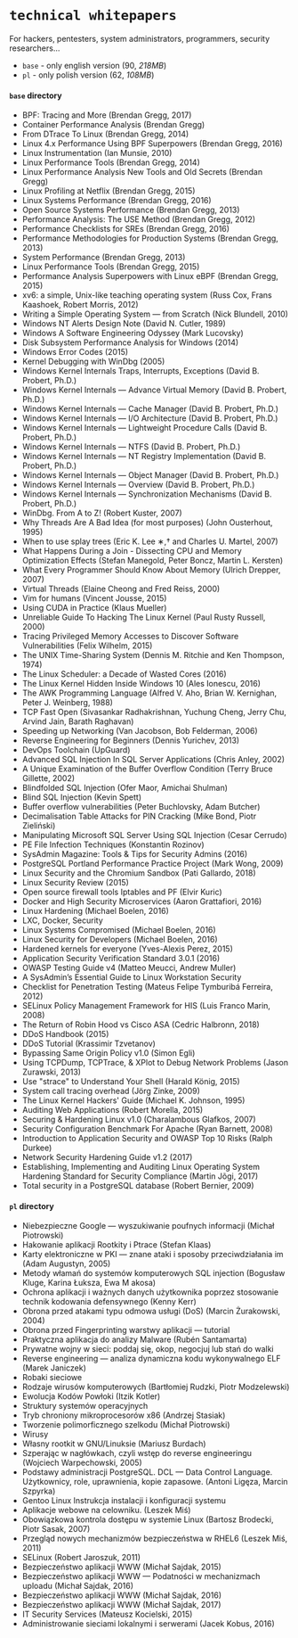 # `technical whitepapers`

For hackers, pentesters, system administrators, programmers, security researchers...

- `base` - only english version (90, _218MB_)
- `pl` - only polish version (62, _108MB_)

#### `base` directory

- BPF: Tracing and More (Brendan Gregg, 2017)
- Container Performance Analysis (Brendan Gregg)
- From DTrace To Linux (Brendan Gregg, 2014)
- Linux 4.x Performance Using BPF Superpowers (Brendan Gregg, 2016)
- Linux Instrumentation (Ian Munsie, 2010)
- Linux Performance Tools (Brendan Gregg, 2014)
- Linux Performance Analysis New Tools and Old Secrets (Brendan Gregg)
- Linux Profiling at Netflix (Brendan Gregg, 2015)
- Linux Systems Performance (Brendan Gregg, 2016)
- Open Source Systems Performance (Brendan Gregg, 2013)
- Performance Analysis: The USE Method (Brendan Gregg, 2012)
- Performance Checklists for SREs (Brendan Gregg, 2016)
- Performance Methodologies for Production Systems (Brendan Gregg, 2013)
- System Performance (Brendan Gregg, 2013)
- Linux Performance Tools (Brendan Gregg, 2015)
- Performance Analysis Superpowers with Linux eBPF (Brendan Gregg, 2015)
- xv6: a simple, Unix-like teaching operating system (Russ Cox, Frans Kaashoek, Robert Morris, 2012)
- Writing a Simple Operating System — from Scratch (Nick Blundell, 2010)
- Windows NT Alerts Design Note (David N. Cutler, 1989)
- Windows A Software Engineering Odyssey (Mark Lucovsky)
- Disk Subsystem Performance Analysis for Windows (2014)
- Windows Error Codes (2015)
- Kernel Debugging with WinDbg (2005)
- Windows Kernel Internals Traps, Interrupts, Exceptions (David B. Probert, Ph.D.)
- Windows Kernel Internals — Advance Virtual Memory (David B. Probert, Ph.D.)
- Windows Kernel Internals — Cache Manager (David B. Probert, Ph.D.)
- Windows Kernel Internals — I/O Architecture (David B. Probert, Ph.D.)
- Windows Kernel Internals — Lightweight Procedure Calls (David B. Probert, Ph.D.)
- Windows Kernel Internals — NTFS (David B. Probert, Ph.D.)
- Windows Kernel Internals — NT Registry Implementation (David B. Probert, Ph.D.)
- Windows Kernel Internals — Object Manager (David B. Probert, Ph.D.)
- Windows Kernel Internals — Overview (David B. Probert, Ph.D.)
- Windows Kernel Internals — Synchronization Mechanisms (David B. Probert, Ph.D.)
- WinDbg. From A to Z! (Robert Kuster, 2007)
- Why Threads Are A Bad Idea (for most purposes) (John Ousterhout, 1995)
- When to use splay trees (Eric K. Lee ∗,† and Charles U. Martel, 2007)
- What Happens During a Join - Dissecting CPU and Memory Optimization Effects (Stefan Manegold, Peter Boncz, Martin L. Kersten)
- What Every Programmer Should Know About Memory (Ulrich Drepper, 2007)
- Virtual Threads (Elaine Cheong and Fred Reiss, 2000)
- Vim for humans (Vincent Jousse, 2015)
- Using CUDA in Practice (Klaus Mueller)
- Unreliable Guide To Hacking The Linux Kernel (Paul Rusty Russell, 2000)
- Tracing Privileged Memory Accesses to Discover Software Vulnerabilities (Felix Wilhelm, 2015)
- The UNIX Time-Sharing System (Dennis M. Ritchie and Ken Thompson, 1974)
- The Linux Scheduler: a Decade of Wasted Cores (2016)
- The Linux Kernel Hidden Inside Windows 10 (Ales Ionescu, 2016)
- The AWK Programming Language (Alfred V. Aho, Brian W. Kernighan, Peter J. Weinberg, 1988)
- TCP Fast Open (Sivasankar Radhakrishnan, Yuchung Cheng, Jerry Chu, Arvind Jain, Barath Raghavan)
- Speeding up Networking (Van Jacobson, Bob Felderman, 2006)
- Reverse Engineering for Beginners (Dennis Yurichev, 2013)
- DevOps Toolchain (UpGuard)
- Advanced SQL Injection In SQL Server Applications (Chris Anley, 2002)
- A Unique Examination of the Buffer Overflow Condition (Terry Bruce Gillette, 2002)
- Blindfolded SQL Injection (Ofer Maor, Amichai Shulman)
- Blind SQL Injection (Kevin Spett)
- Buffer overflow vulnerabilities (Peter Buchlovsky, Adam Butcher)
- Decimalisation Table Attacks for PIN Cracking (Mike Bond, Piotr Zieliński)
- Manipulating Microsoft SQL Server Using SQL Injection (Cesar Cerrudo)
- PE File Infection Techniques (Konstantin Rozinov)
- SysAdmin Magazine: Tools & Tips for Security Admins (2016)
- PostgreSQL Portland Performance Practice Project (Mark Wong, 2009)
- Linux Security and the Chromium Sandbox (Pati Gallardo, 2018)
- Linux Security Review (2015)
- Open source firewall tools Iptables and PF (Elvir Kuric)
- Docker and High Security Microservices (Aaron Grattafiori, 2016)
- Linux Hardening (Michael Boelen, 2016)
- LXC, Docker, Security
- Linux Systems Compromised (Michael Boelen, 2016)
- Linux Security for Developers (Michael Boelen, 2016)
- Hardened kernels for everyone (Yves-Alexis Perez, 2015)
- Application Security Verification Standard 3.0.1 (2016)
- OWASP Testing Guide v4 (Matteo Meucci, Andrew Muller)
- A SysAdmin’s Essential Guide to Linux Workstation Security
- Checklist for Penetration Testing (Mateus Felipe Tymburibá Ferreira, 2012)
- SELinux Policy Management Framework for HIS (Luis Franco Marin, 2008)
- The Return of Robin Hood vs Cisco ASA (Cedric Halbronn, 2018)
- DDoS Handbook (2015)
- DDoS Tutorial (Krassimir Tzvetanov)
- Bypassing Same Origin Policy v1.0 (Simon Egli)
- Using TCPDump, TCPTrace, & XPlot to Debug Network Problems (Jason Zurawski, 2013)
- Use "strace" to Understand Your Shell (Harald König, 2015)
- System call tracing overhead (Jörg Zinke, 2009)
- The Linux Kernel Hackers' Guide (Michael K. Johnson, 1995)
- Auditing Web Applications (Robert Morella, 2015)
- Securing & Hardening Linux v1.0 (Charalambous Glafkos, 2007)
- Security Configuration Benchmark For Apache (Ryan Barnett, 2008)
- Introduction to Application Security and OWASP Top 10 Risks (Ralph Durkee)
- Network Security Hardening Guide v1.2 (2017)
- Establishing, Implementing and Auditing Linux Operating System Hardening Standard for Security Compliance (Martin Jõgi, 2017)
- Total security in a PostgreSQL database (Robert Bernier, 2009)

#### `pl` directory

- Niebezpieczne Google — wyszukiwanie poufnych informacji (Michał Piotrowski)
- Hakowanie aplikacji Rootkity i Ptrace (Stefan Klaas)
- Karty elektroniczne w PKI — znane ataki i sposoby przeciwdziałania im (Adam Augustyn, 2005)
- Metody włamań do systemów komputerowych SQL injection (Bogusław Kluge, Karina Łuksza, Ewa M akosa)
- Ochrona aplikacji i ważnych danych użytkownika poprzez stosowanie technik kodowania defensywnego (Kenny Kerr)
- Obrona przed atakami typu odmowa usługi (DoS) (Marcin Żurakowski, 2004)
- Obrona przed Fingerprinting warstwy aplikacji — tutorial
- Praktyczna aplikacja do analizy Malware (Rubén Santamarta)
- Prywatne wojny w sieci: poddaj się, okop, negocjuj lub stań do walki
- Reverse engineering — analiza dynamiczna kodu wykonywalnego ELF (Marek Janiczek)
- Robaki sieciowe
- Rodzaje wirusów komputerowych (Bartłomiej Rudzki, Piotr Modzelewski)
- Ewolucja Kodów Powłoki (Itzik Kotler)
- Struktury systemów operacyjnych
- Tryb chroniony mikroprocesorów x86 (Andrzej Stasiak)
- Tworzenie polimorficznego szelkodu (Michał Piotrowski)
- Wirusy
- Własny rootkit w GNU/Linuksie (Mariusz Burdach)
- Szperając w nagłówkach, czyli wstęp do reverse engineeringu (Wojciech Warpechowski, 2005)
- Podstawy administracji PostgreSQL. DCL — Data Control Language. Użytkownicy, role, uprawnienia, kopie zapasowe. (Antoni Ligęza, Marcin Szpyrka)
- Gentoo Linux Instrukcja instalacji i konfiguracji systemu
- Aplikacje webowe na celowniku. (Leszek Miś)
- Obowiązkowa kontrola dostępu w systemie Linux (Bartosz Brodecki, Piotr Sasak, 2007)
- Przegląd nowych mechanizmów bezpieczeństwa w RHEL6 (Leszek Miś, 2011)
- SELinux (Robert Jaroszuk, 2011)
- Bezpieczeństwo aplikacji WWW (Michał Sajdak, 2015)
- Bezpieczeństwo aplikacji WWW — Podatności w mechanizmach uploadu (Michał Sajdak, 2016)
- Bezpieczeństwo aplikacji WWW (Michał Sajdak, 2016)
- Bezpieczeństwo aplikacji WWW (Michał Sajdak, 2017)
- IT Security Services (Mateusz Kocielski, 2015)
- Administrowanie sieciami lokalnymi i serwerami (Jacek Kobus, 2016)
